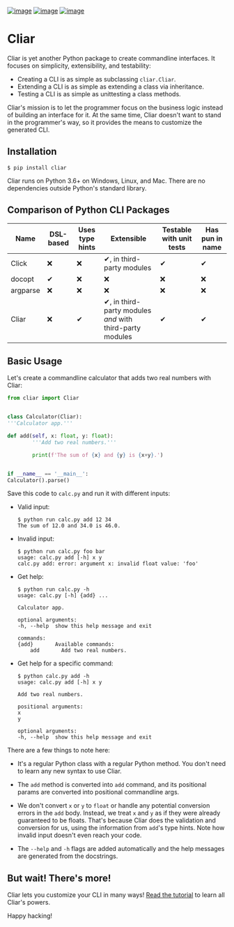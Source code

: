 [![image](https://img.shields.io/pypi/v/cliar.svg)](https://pypi.org/project/cliar)
[![image](https://travis-ci.org/moigagoo/cliar.svg?branch=develop)](https://travis-ci.org/moigagoo/cliar)
[![image](https://codecov.io/gh/moigagoo/cliar/branch/develop/graph/badge.svg)](https://codecov.io/gh/moigagoo/cliar)

# Cliar

Cliar is yet another Python package to create commandline interfaces. It focuses on simplicity, extensibility, and testability:

-   Creating a CLI is as simple as subclassing `cliar.Cliar`.
-   Extending a CLI is as simple as extending a class via inheritance.
-   Testing a CLI is as simple as unittesting a class methods.

Cliar's mission is to let the programmer focus on the business logic instead of building an interface for it. At the same time, Cliar doesn't want to stand in the programmer's way, so it provides the means to customize the generated CLI.


## Installation

```shell
$ pip install cliar
```

Cliar runs on Python 3.6+ on Windows, Linux, and Mac. There are no dependencies outside Python's standard library.


## Comparison of Python CLI Packages

Name | DSL-based | Uses type hints | Extensible | Testable with unit tests | Has pun in name
---- | --------- | --------------- | ---------- | ------------------------ | ---------------
Click | ❌ | ❌ | ✔, in third-party modules | ✔ | ✔
docopt | ✔  | ❌ | ❌ | ❌ | ❌
argparse | ❌ | ❌ | ❌ | ❌ | ❌
Cliar | ❌ | ✔ | ✔, in third-party modules *and* with third-party modules | ✔ | ✔


## Basic Usage

Let's create a commandline calculator that adds two real numbers with Cliar:

```python
from cliar import Cliar


class Calculator(Cliar):
'''Calculator app.'''

def add(self, x: float, y: float):
        '''Add two real numbers.'''

        print(f'The sum of {x} and {y} is {x+y}.')


if __name__ == '__main__':
Calculator().parse()
```

Save this code to `calc.py` and run it with different inputs:

-   Valid input:

        $ python run calc.py add 12 34
        The sum of 12.0 and 34.0 is 46.0.

-   Invalid input:

        $ python run calc.py foo bar
        usage: calc.py add [-h] x y
        calc.py add: error: argument x: invalid float value: 'foo'

-   Get help:

        $ python run calc.py -h
        usage: calc.py [-h] {add} ...

        Calculator app.

        optional arguments:
        -h, --help  show this help message and exit

        commands:
        {add}       Available commands:
            add       Add two real numbers.

-   Get help for a specific command:

        $ python calc.py add -h
        usage: calc.py add [-h] x y

        Add two real numbers.

        positional arguments:
        x
        y

        optional arguments:
        -h, --help  show this help message and exit

There are a few things to note here:

-   It's a regular Python class with a regular Python method. You don't need to learn any new syntax to use Cliar.

-   The `add` method is converted into `add` command, and its positional params are converted into positional commandline args.

-   We don't convert `x` or `y` to `float` or handle any potential conversion errors in the `add` body. Instead, we treat `x` and `y` as if they were already guaranteed to be floats. That's because Cliar does the validation and conversion for us, using the information from `add`'s type hints. Note how invalid input doesn't even reach your code.

-   The `--help` and `-h` flags are added automatically and the help messages are generated from the docstrings.


## But wait! There's more!

Cliar lets you customize your CLI in many ways! [Read the tutorial](https://moigagoo.github.io/cliar/tutorial/) to learn all Cliar's powers.

Happy hacking!
